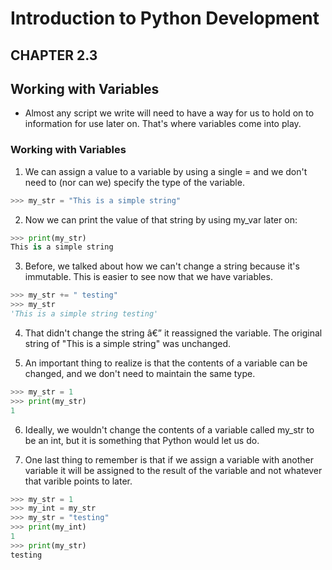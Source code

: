 # Introduction to Python Development 


## CHAPTER 2.3
## Working with Variables

- Almost any script we write will need to have a way for us to hold on to information for use later on.
That's where variables come into play.

### Working with Variables
1. We can assign a value to a variable by using a single = and we don't need to (nor can we) specify the type of the variable.

```python
>>> my_str = "This is a simple string"
```
2. Now we can print the value of that string by using my_var later on:
```python
>>> print(my_str)
This is a simple string
```
3. Before, we talked about how we can't change a string because it's immutable. This is easier to see now that we have variables.

```python
>>> my_str += " testing"
>>> my_str
'This is a simple string testing'
```
4. That didn't change the string â€” it reassigned the variable. The original string of "This is a simple string" was unchanged.

5. An important thing to realize is that the contents of a variable can be changed, and we don't need to maintain the same type.
```python
>>> my_str = 1
>>> print(my_str)
1
```
6. Ideally, we wouldn't change the contents of a variable called my_str to be an int, but it is something that Python would let us do.

7. One last thing to remember is that if we assign a variable with another variable it will be assigned to the result of the variable and not whatever that varible points to later.
```python
>>> my_str = 1
>>> my_int = my_str
>>> my_str = "testing"
>>> print(my_int)
1
>>> print(my_str)
testing
```
